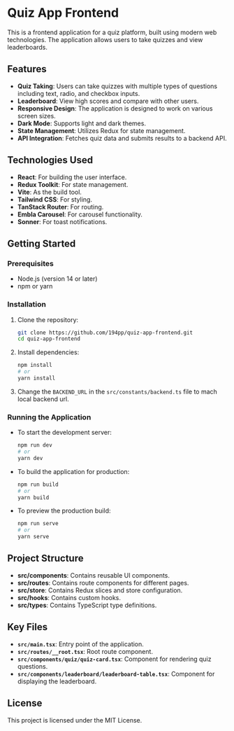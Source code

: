 # Quiz App Frontend

This is a frontend application for a quiz platform, built using modern web technologies. The application allows users to take quizzes and view leaderboards.

## Features

- **Quiz Taking**: Users can take quizzes with multiple types of questions including text, radio, and checkbox inputs.
- **Leaderboard**: View high scores and compare with other users.
- **Responsive Design**: The application is designed to work on various screen sizes.
- **Dark Mode**: Supports light and dark themes.
- **State Management**: Utilizes Redux for state management.
- **API Integration**: Fetches quiz data and submits results to a backend API.

## Technologies Used

- **React**: For building the user interface.
- **Redux Toolkit**: For state management.
- **Vite**: As the build tool.
- **Tailwind CSS**: For styling.
- **TanStack Router**: For routing.
- **Embla Carousel**: For carousel functionality.
- **Sonner**: For toast notifications.

## Getting Started

### Prerequisites

- Node.js (version 14 or later)
- npm or yarn

### Installation

1. Clone the repository:

   ```bash
   git clone https://github.com/194pp/quiz-app-frontend.git
   cd quiz-app-frontend
   ```

2. Install dependencies:

   ```bash
   npm install
   # or
   yarn install
   ```

3. Change the `BACKEND_URL` in the `src/constants/backend.ts` file to mach local backend url.

### Running the Application

- To start the development server:

  ```bash
  npm run dev
  # or
  yarn dev
  ```

- To build the application for production:

  ```bash
  npm run build
  # or
  yarn build
  ```

- To preview the production build:

  ```bash
  npm run serve
  # or
  yarn serve
  ```

## Project Structure

- **src/components**: Contains reusable UI components.
- **src/routes**: Contains route components for different pages.
- **src/store**: Contains Redux slices and store configuration.
- **src/hooks**: Contains custom hooks.
- **src/types**: Contains TypeScript type definitions.

## Key Files

- **`src/main.tsx`**: Entry point of the application.
- **`src/routes/__root.tsx`**: Root route component.
- **`src/components/quiz/quiz-card.tsx`**: Component for rendering quiz questions.
- **`src/components/leaderboard/leaderboard-table.tsx`**: Component for displaying the leaderboard.

## License

This project is licensed under the MIT License.
